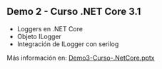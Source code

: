 ##  Demo 2 - Curso .NET Core 3.1  ##

* Loggers en .NET Core
* Objeto ILogger
* Integración de ILogger con serilog



Más información en: [Demo3-Curso-.NetCore.pptx](https://github.com/dadjh85/Demo3-Curso-.NetCore3.1/raw/master/doc/Demo3-%20Curso%20.NET%20Core.pptx)


